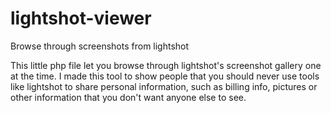 # lightshot-viewer
Browse through screenshots from lightshot

This little php file let you browse through lightshot's screenshot gallery one at the time.
I made this tool to show people that you should never use tools like lightshot to share personal information, 
such as billing info, pictures or other information that you don't want anyone else to see.
